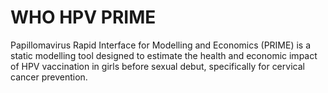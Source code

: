 # WHO HPV PRIME
Papillomavirus Rapid Interface for Modelling and Economics (PRIME) is a static modelling tool designed to estimate the health and economic impact of HPV vaccination in girls before sexual debut, specifically for cervical cancer prevention. 
